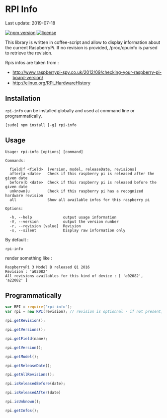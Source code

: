 RPI Info
===========

Last update: 2019-07-18

[![npm version](https://img.shields.io/npm/v/rpi-info.svg?style=flat)](https://yarnpkg.com/en/package/rpi-info)
[![license](https://img.shields.io/npm/l/rpi-info.svg?style=flat)](https://opensource.org/licenses/MIT)

This library is written in coffee-script and allow to display information about the current RaspberryPi.
If no revision is provided, /proc/cpuinfo is parsed to retrieve the revision.

Rpis infos are taken from :

* http://www.raspberrypi-spy.co.uk/2012/09/checking-your-raspberry-pi-board-version/
* http://elinux.org/RPi_HardwareHistory

Installation
------------

```rpi-info``` can be installed globally and used at command line or programmatically.

```
[sudo] npm install [-g] rpi-info
```

Usage
-----
```
Usage: rpi-info [options] [command]

Commands:

  field|f <field>  [version, model, releaseDate, revisions]
  after|a <date>   Check if this raspberry pi is released after the given date
  before|b <date>  Check if this raspberry pi is released before the given date
  unknown|u        Check if this raspberry pi has a recognized hardware revision
  all              Show all available infos for this raspberry pi

Options:

  -h, --help              output usage information
  -V, --version           output the version number
  -r, --revision [value]  Revision
  -s, --silent            Display raw information only
```

By default :
```
rpi-info
```

render something like :
```
RaspberryPi 3 Model B released Q1 2016
Revision : 'a02082'
All revisions availables for this kind of device : [ 'a02082', 'a22082' ]
```

Programmatically
----------------

```javascript
var RPI = require('rpi-info');
var rpi = new RPI(revision); // revision is optionnal - if not present, /proc/cpuinfo is parsed

rpi.getRevision();

rpi.getVersions();

rpi.getField(name);

rpi.getVersion();

rpi.getModel();

rpi.getReleaseDate();

rpi.getAllRevisions();

rpi.isReleasedBefore(date);

rpi.isReleasedAfter(date)

rpi.isUnknown();

rpi.getInfos();
```
